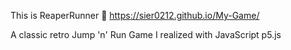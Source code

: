  This is ReaperRunner :supervillain: https://sier0212.github.io/My-Game/
 
 A classic retro Jump 'n' Run Game I realized with JavaScript p5.js
